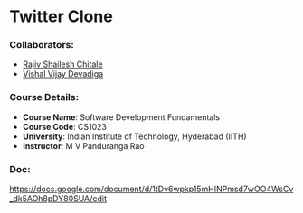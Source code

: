 # Twitter Clone

### Collaborators: 
- [Rajiv Shailesh Chitale](https://github.com/RajivChitale)
- [Vishal Vijay Devadiga](https://github.com/SterbenVD)

### Course Details:
- **Course Name**: Software Development Fundamentals
- **Course Code**: CS1023
- **University**: Indian Institute of Technology, Hyderabad (IITH)
- **Instructor**: M V Panduranga Rao

### Doc: 
https://docs.google.com/document/d/1tDv6wpkp15mHINPmsd7wOO4WsCv_dk5AOh8pDY80SUA/edit
